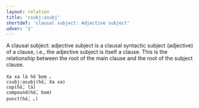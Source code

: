```yaml
---
layout: relation
title: 'csubj:asubj'
shortdef: 'clausal subject: Adjective subject'
udver: '2'
---
```


A clausal subject: adjective subject is a clausal syntactic subject (adjective) of a clause, i.e., the adjective subject is itself a clause. This
is the relationship between the root of the main clause and the root of the subject clause.

~~~ sdparse
Xa xa là hố bom 。
csubj:asubj(hố, Xa xa)
cop(hố, là)
compound(hố, bom)
punct(hố, 。)
~~~

<!-- Interlanguage links updated Po lis 14 15:35:19 CET 2022 -->
